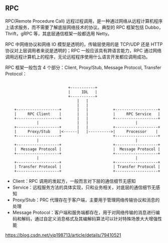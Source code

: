 ## RPC
RPC(Remote Procedure Call) 远程过程调用，是一种通过网络从远程计算机程序上请求服务，而不需要了解底层网络技术的协议。典型的 RPC 框架包括 Dubbo，Thrift，gRPC 等，其底层通信框架一般都选用 Netty。

RPC 中网络协议和网络 IO 模型是透明的，传输层使用的是 TCP/UDP 还是 HTTP 协议对上层调用者来说是透明的；RPC 一般应该具有跨语言能力，RPC 通过网络调用远程计算机上的程序，无论远程程序使用什么语言开发都应调用成功。

RPC 框架一般包含 4 个部分：Client, Proxy/Stub, Message Protocol, Transfer Protocol：
```

                            +-----------+
                            |     IDL   |
                            +-----------+
                                |   |
                                |   |
    +-------------------+       |   |           +-------------------+
    |     RPC Client    |       |   |           |     RPC Service   |
    +-------------------+       |   |           +-------------------+
              |                 |   |                     |
    +-------------------+       |   |           +-------------------+
    |     Proxy/Stub    |<------|   |---------->|     Processor    |
    +-------------------+                       +-------------------+
              |                                           |
    +-------------------+                       +-------------------+
    |  Message Protocol |                       |  Message Protocol |
    +-------------------+                       +-------------------+
              |                                           |
    +-------------------+                       +-------------------+
    | Transfer Protocol |                       | Transfer Protocol |
    +-------------------+                       +-------------------+
```
- Client：RPC 调用的发起方，一般而言对下层的通信细节无感知
- Service：远程服务方法的具体实现，只和业务相关，对底层的通信细节无感知
- Proxy/Stub：PRC 代理存在于客户端，主要用于管理网络传输协议和消息的处理
- Message Protocol：客户端和服务端都存在，用于对网络传输的消息进行编码和解码，通过自定义消息格式及其编解码算法可以针对特殊场景大大增强性能








https://blog.csdn.net/yjp198713/article/details/79410521